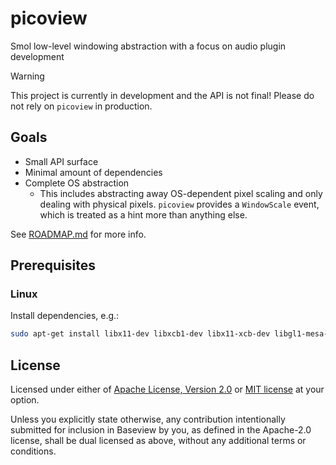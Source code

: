 # picoview
Smol low-level windowing abstraction with a focus on audio plugin development 

> [!WARNING]
> This project is currently in development and the API is not final! Please do not rely on `picoview` in production.

## Goals

- Small API surface
- Minimal amount of dependencies 
- Complete OS abstraction
    - This includes abstracting away OS-dependent pixel scaling and only dealing with physical pixels. `picoview` provides a `WindowScale` event, which is treated as a hint more than anything else.

See [ROADMAP.md](ROADMAP.md) for more info.

## Prerequisites

### Linux

Install dependencies, e.g.:

```sh
sudo apt-get install libx11-dev libxcb1-dev libx11-xcb-dev libgl1-mesa-dev
```

## License

Licensed under either of <a href="LICENSE-APACHE">Apache License, Version
2.0</a> or <a href="LICENSE-MIT">MIT license</a> at your option.

Unless you explicitly state otherwise, any contribution intentionally submitted
for inclusion in Baseview by you, as defined in the Apache-2.0 license, shall be
dual licensed as above, without any additional terms or conditions.
